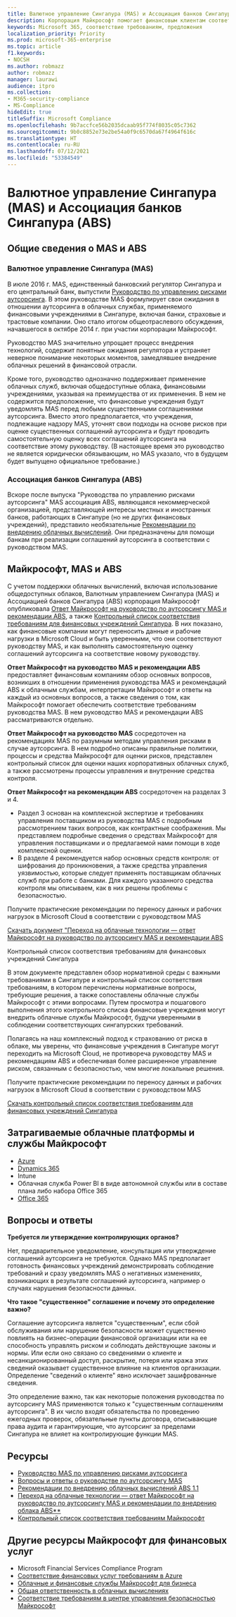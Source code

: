 ```yaml
---
title: Валютное управление Сингапура (MAS) и Ассоциация банков Сингапура (ABS)
description: Корпорация Майкрософт помогает финансовым клиентам соответствовать руководству по аутсорсингу Валютного управления Сингапура и применять рекомендации Ассоциации банков Сингапура.
keywords: Microsoft 365, соответствие требованиям, предложения
localization_priority: Priority
ms.prod: microsoft-365-enterprise
ms.topic: article
f1.keywords:
- NOCSH
ms.author: robmazz
author: robmazz
manager: laurawi
audience: itpro
ms.collection:
- M365-security-compliance
- MS-Compliance
hideEdit: true
titleSuffix: Microsoft Compliance
ms.openlocfilehash: 9b7accfce56b2035dcaab95f774f8035c05c7362
ms.sourcegitcommit: 9b0c8852e73e2be54a0f9c6570da67f4964f616c
ms.translationtype: HT
ms.contentlocale: ru-RU
ms.lasthandoff: 07/12/2021
ms.locfileid: "53384549"
---
```

# <a name="monetary-authority-of-singapore-mas-and-association-of-banks-in-singapore-abs"></a>Валютное управление Сингапура (MAS) и Ассоциация банков Сингапура (ABS)

## <a name="mas-and-abs-overview"></a>Общие сведения о MAS и ABS

### <a name="monetary-authority-of-singapore-mas"></a>Валютное управление Сингапура (MAS)

В июле 2016 г. MAS, единственный банковский регулятор Сингапура и его центральный банк, выпустили [Руководство по управлению рисками аутсорсинга](https://www.mas.gov.sg/~/media/MAS/Regulations%20and%20Financial%20Stability/Regulatory%20and%20Supervisory%20Framework/Risk%20Management/Outsourcing%20Guidelines_Jul%202016.pdf). В этом руководстве MAS формулирует свои ожидания в отношении аутсорсинга в облачных службах, применяемого финансовыми учреждениями в Сингапуре, включая банки, страховые и трастовые компании. Оно стало итогом общеотраслевого обсуждения, начавшегося в октябре 2014 г. при участии корпорации Майкрософт.

Руководство MAS значительно упрощает процесс внедрения технологий, содержит понятные ожидания регулятора и устраняет неверное понимание некоторых моментов, замедлявшее внедрение облачных решений в финансовой отрасли.

Кроме того, руководство однозначно поддерживает применение облачных служб, включая общедоступные облака, финансовыми учреждениями, указывая на преимущества от их применения. В нем не содержится предположение, что финансовые учреждения будут уведомлять MAS перед любыми существенными соглашениями аутсорсинга. Вместо этого предполагается, что учреждения, подлежащие надзору MAS, уточнят свои подходы на основе рисков при оценке существенных соглашений аутсорсинга и будут проводить самостоятельную оценку всех соглашений аутсорсинга на соответствие этому руководству. (В настоящее время это руководство не является юридически обязывающим, но MAS указало, что в будущем будет выпущено официальное требование.)

### <a name="association-of-banks-in-singapore-abs"></a>Ассоциация банков Сингапура (ABS)

Вскоре после выпуска "Руководства по управлению рисками аутсорсинга" MAS ассоциация ABS, являющаяся некоммерческой организацией, представляющей интересы местных и иностранных банков, работающих в Сингапуре (но не других финансовых учреждений), представило необязательные [Рекомендации по внедрению облачных вычислений](https://abs.org.sg/docs/library/abs-cloud-computing-implementation-guide.pdf). Они предназначены для помощи банкам при реализации соглашений аутсорсинга в соответствии с руководством MAS.

## <a name="microsoft-mas-and-abs"></a>Майкрософт, MAS и ABS

С учетом поддержки облачных вычислений, включая использование общедоступных облаков, Валютным управлением Сингапура (MAS) и Ассоциацией банков Сингапура (ABS) корпорация Майкрософт опубликовала [Ответ Майкрософт на руководство по аутсорсингу MAS и рекомендации ABS](https://download.microsoft.com/download/3/E/8/3E80AACD-86A0-478E-BF94-DDBDA5B2E8AF/Navigating%20a%20Path%20to%20the%20Cloud%20-%20Singapore.pdf), а также [Контрольный список соответствия требованиям для финансовых учреждений Сингапура](https://go.microsoft.com/fwlink/p/?linkid=2098993). В них показано, как финансовые компании могут переносить данные и рабочие нагрузки в Microsoft Cloud и быть уверенными, что они соответствуют руководству MAS, и как выполнять самостоятельную оценку соглашений аутсорсинга на соответствие новому руководству.

**Ответ Майкрософт на руководство MAS и рекомендации ABS** предоставляет финансовым компаниям обзор основных вопросов, возникших в отношении применения руководства MAS и рекомендаций ABS к облачным службам, интерпретации Майкрософт и ответы на каждый из основных вопросов, а также сведения о том, как Майкрософт помогает обеспечить соответствие требованиям руководства MAS. В нем руководство MAS и рекомендации ABS рассматриваются отдельно.

**Ответ Майкрософт на руководство MAS** сосредоточен на рекомендациях MAS по разумным методам управления рисками в случае аутсорсинга. В нем подробно описаны правильные политики, процессы и средства Майкрософт для оценки рисков, представлен контрольный список для оценки наших корпоративных облачных служб, а также рассмотрены процессы управления и внутренние средства контроля.

**Ответ Майкрософт на рекомендации ABS** сосредоточен на разделах 3 и 4.

- Раздел 3 основан на комплексной экспертизе и требованиях управления поставщиком из руководства MAS с подробным рассмотрением таких вопросов, как контрактные соображения. Мы представляем подробные сведения о средствах Майкрософт для управления поставщиками и о предлагаемой нами помощи в ходе комплексной оценки.
- В разделе 4 рекомендуется набор основных средств контроля: от шифрования до проникновения, а также средства управления уязвимостью, которые следует применять поставщикам облачных служб при работе с банками. Для каждого указанного средства контроля мы описываем, как в них решены проблемы с безопасностью.

Получите практические рекомендации по переносу данных и рабочих нагрузок в Microsoft Cloud в соответствии с руководством MAS

[Скачать документ "Переход на облачные технологии — ответ Майкрософт на руководство по аутсорсингу MAS и рекомендации ABS](https://download.microsoft.com/download/3/E/8/3E80AACD-86A0-478E-BF94-DDBDA5B2E8AF/Navigating%20a%20Path%20to%20the%20Cloud%20-%20Singapore.pdf)

Контрольный список соответствия требованиям для финансовых учреждений Сингапура

В этом документе представлен обзор нормативной среды с важными требованиями в Сингапуре и контрольный список соответствия требованиям, в котором перечислены нормативные вопросы, требующие решения, а также сопоставлены облачные службы Майкрософт с этими вопросами. Путем просмотра и пошагового выполнения этого контрольного списка финансовые учреждения могут внедрить облачные службы Майкрософт, будучи уверенными в соблюдении соответствующих сингапурских требований.

Полагаясь на наш комплексный подход к страхованию от риска в облаке, мы уверены, что финансовые учреждения в Сингапуре могут переходить на Microsoft Cloud, не противореча руководству MAS и рекомендациям ABS и обеспечивая более расширенное управление риском, связанным с безопасностью, чем многие локальные решения.

Получите практические рекомендации по переносу данных и рабочих нагрузок в Microsoft Cloud в соответствии с руководством MAS

[Скачать контрольный список соответствия требованиям для финансовых учреждений Сингапура](https://servicetrust.microsoft.com/ViewPage/TrustDocuments?command=Download&downloadType=Document&downloadId=37557722-d5ed-419b-9365-2762982bacbf&docTab=6d000410-c9e9-11e7-9a91-892aae8839ad_Compliance_Guides)

## <a name="microsoft-in-scope-cloud-platforms--services"></a>Затрагиваемые облачные платформы и службы Майкрософт

- [Azure](https://aka.ms/AzureCompliance)
- [Dynamics 365](https://aka.ms/d365-compliance-list)
- Intune
- Облачная служба Power BI в виде автономной службы или в составе плана либо набора Office 365
- [Office 365](https://aka.ms/o365-compliance-framework)

## <a name="frequently-asked-questions"></a>Вопросы и ответы

**Требуется ли утверждение контролирующих органов?**

Нет, предварительное уведомление, консультация или утверждение соглашений аутсорсинга не требуются. Однако MAS предполагает готовность финансовых учреждений демонстрировать соблюдение требований и сразу уведомлять MAS о негативных изменениях, возникающих в результате соглашений аутсорсинга, например о случаях нарушения безопасности данных.

**Что такое "существенное" соглашение и почему это определение важно?**

Соглашение аутсорсинга является "существенным", если сбой обслуживания или нарушение безопасности может существенно повлиять на бизнес-операции финансовой организации или на ее способность управлять риском и соблюдать действующие законы и нормы. Или если оно связано со сведениями о клиенте и несанкционированный доступ, раскрытие, потеря или кража этих сведений оказывает существенное влияние на клиентов организации. Определение "сведений о клиенте" явно исключает зашифрованные сведения.

Это определение важно, так как некоторые положения руководства по аутсорсингу MAS применяются только к "существенным соглашениям аутсорсинга". В их число входят обязательства по проведению ежегодных проверок, обязательные пункты договора, описывающие права аудита и гарантирующие, что аутсорсинг за пределами Сингапура не влияет на контролирующие функции MAS.

## <a name="resources"></a>Ресурсы

- [Руководство MAS по управлению рисками аутсорсинга](https://www.mas.gov.sg/~/media/MAS/Regulations%20and%20Financial%20Stability/Regulatory%20and%20Supervisory%20Framework/Risk%20Management/Outsourcing%20Guidelines_Jul%202016.pdf)
- [Вопросы и ответы о руководстве по аутсорсингу MAS](https://www.mas.gov.sg/~/media/MAS/Regulations%20and%20Financial%20Stability/Regulatory%20and%20Supervisory%20Framework/Risk%20Management/Outsourcing%20Guidelines%20Jul%202016_FAQ.pdf)
- [Рекомендации по внедрению облачных вычислений ABS 1.1](https://abs.org.sg/docs/library/abs-cloud-computing-implementation-guide.pdf)
- [Переход на облачные технологии — ответ Майкрософт на руководство по аутсорсингу MAS и рекомендации по внедрению облака ABS**](https://download.microsoft.com/download/3/E/8/3E80AACD-86A0-478E-BF94-DDBDA5B2E8AF/Navigating%20a%20Path%20to%20the%20Cloud%20-%20Singapore.pdf)
- [Контрольный список соответствия требованиям Майкрософт](https://servicetrust.microsoft.com/ViewPage/TrustDocuments?command=Download&downloadType=Document&downloadId=37557722-d5ed-419b-9365-2762982bacbf&docTab=6d000410-c9e9-11e7-9a91-892aae8839ad_Compliance_Guides)

## <a name="other-microsoft-resources-for-financial-services"></a>Другие ресурсы Майкрософт для финансовых услуг

- Microsoft Financial Services Compliance Program
- [Соответствие финансовых услуг требованиям в Azure](https://azure.microsoft.com/resources/videos/azurecon-2015-financial-services-compliance-in-azure/)
- [Облачные и финансовые службы Майкрософт для бизнеса](https://www.microsoft.com/trustcenter/cloudservices/financialservices)
- [Общая ответственность в облачных вычислениях](https://aka.ms/sharedresponsibility)
- [Соответствие требованиям в центре управления безопасностью Майкрософт](https://www.microsoft.com/trust-center/compliance/compliance-overview)
